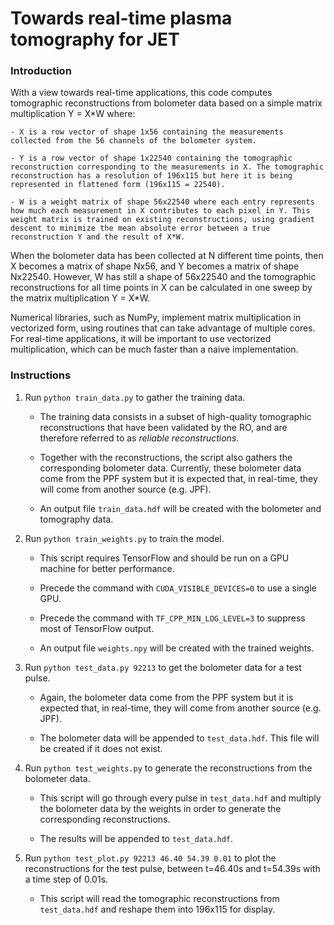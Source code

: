 # Towards real-time plasma tomography for JET

### Introduction

With a view towards real-time applications, this code computes tomographic reconstructions from bolometer data based on a simple matrix multiplication Y = X\*W where:

    - X is a row vector of shape 1x56 containing the measurements collected from the 56 channels of the bolometer system.

    - Y is a row vector of shape 1x22540 containing the tomographic reconstruction corresponding to the measurements in X. The tomographic reconstruction has a resolution of 196x115 but here it is being represented in flattened form (196x115 = 22540).

    - W is a weight matrix of shape 56x22540 where each entry represents how much each measurement in X contributes to each pixel in Y. This weight matrix is trained on existing reconstructions, using gradient descent to minimize the mean absolute error between a true reconstruction Y and the result of X*W.

When the bolometer data has been collected at N different time points, then X becomes a matrix of shape Nx56, and Y becomes a matrix of shape Nx22540. However, W has still a shape of 56x22540 and the tomographic reconstructions for all time points in X can be calculated in one sweep by the matrix multiplication Y = X*W.

Numerical libraries, such as NumPy, implement matrix multiplication in vectorized form, using routines that can take advantage of multiple cores. For real-time applications, it will be important to use vectorized multiplication, which can be much faster than a naive implementation.

### Instructions

1. Run `python train_data.py` to gather the training data.

    - The training data consists in a subset of high-quality tomographic reconstructions that have been validated by the RO, and are therefore referred to as _reliable reconstructions_.
    
    - Together with the reconstructions, the script also gathers the corresponding bolometer data. Currently, these bolometer data come from the PPF system but it is expected that, in real-time, they will come from another source (e.g. JPF).
    
    - An output file `train_data.hdf` will be created with the bolometer and tomography data.

2. Run `python train_weights.py` to train the model.

    - This script requires TensorFlow and should be run on a GPU machine for better performance.

    - Precede the command with `CUDA_VISIBLE_DEVICES=0` to use a single GPU.

    - Precede the command with `TF_CPP_MIN_LOG_LEVEL=3` to suppress most of TensorFlow output.
 
    - An output file `weights.npy` will be created with the trained weights.
    
3. Run `python test_data.py 92213` to get the bolometer data for a test pulse.

    - Again, the bolometer data come from the PPF system but it is expected that, in real-time, they will come from another source (e.g. JPF).

    - The bolometer data will be appended to `test_data.hdf`. This file will be created if it does not exist.

4. Run `python test_weights.py` to generate the reconstructions from the bolometer data.

    - This script will go through every pulse in `test_data.hdf` and multiply the bolometer data by the weights in order to generate the corresponding reconstructions.

    - The results will be appended to `test_data.hdf`.

5. Run `python test_plot.py 92213 46.40 54.39 0.01` to plot the reconstructions for the test pulse, between t=46.40s and t=54.39s with a time step of 0.01s.

    - This script will read the tomographic reconstructions from `test_data.hdf` and reshape them into 196x115 for display.

